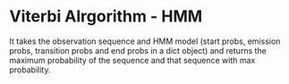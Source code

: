 # Viterbi Alrgorithm - HMM

 It takes the observation sequence and HMM model (start probs, emission probs, transition probs and end probs in a dict object) and returns the maximum probability of the sequence and that sequence with max probability. 
 